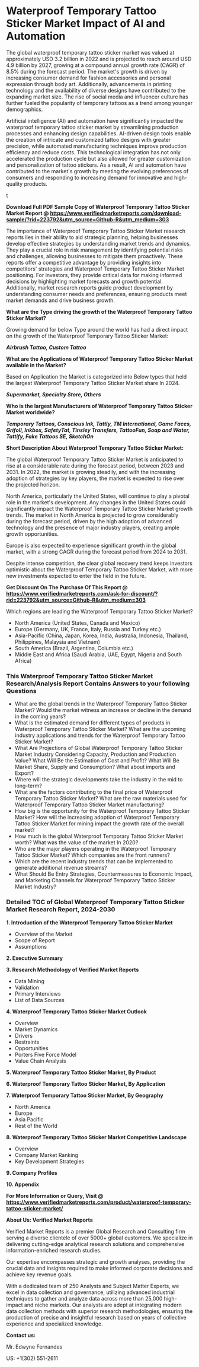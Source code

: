 <meta name="title" content="Global Waterproof Temporary Tattoo Sticker Market Impact of AI and Automation"><meta name="description" content="The global waterproof temporary tattoo sticker market was valued at approximately USD 3.2 billion in 2022 and is projected to reach around USD 4.9 billion by 2027, gro"><meta name="title" content="Waterproof Temporary Tattoo Sticker Market Size, Share, Scope, Trends, Growth, Opportunities, Analysis, Forecast"><h1>Waterproof Temporary Tattoo Sticker Market Impact of AI and Automation</h1><p>The global waterproof temporary tattoo sticker market was valued at approximately USD 3.2 billion in 2022 and is projected to reach around USD 4.9 billion by 2027, growing at a compound annual growth rate (CAGR) of 8.5% during the forecast period. The market's growth is driven by increasing consumer demand for fashion accessories and personal expression through body art. Additionally, advancements in printing technology and the availability of diverse designs have contributed to the expanding market size. The rise of social media and influencer culture has further fueled the popularity of temporary tattoos as a trend among younger demographics.</p><p>Artificial intelligence (AI) and automation have significantly impacted the waterproof temporary tattoo sticker market by streamlining production processes and enhancing design capabilities. AI-driven design tools enable the creation of intricate and customized tattoo designs with greater precision, while automated manufacturing techniques improve production efficiency and reduce costs. This technological integration has not only accelerated the production cycle but also allowed for greater customization and personalization of tattoo stickers. As a result, AI and automation have contributed to the market's growth by meeting the evolving preferences of consumers and responding to increasing demand for innovative and high-quality products.</p>t</p><p id="" class=""><strong>Download Full PDF Sample Copy of Waterproof Temporary Tattoo Sticker Market Report @ <a href="https://www.verifiedmarketreports.com/download-sample/?rid=223792&utm_source=Github-R&utm_medium=303" target="_blank">https://www.verifiedmarketreports.com/download-sample/?rid=223792&utm_source=Github-R&utm_medium=303</a></strong></p><p>The importance of&nbsp;Waterproof Temporary Tattoo Sticker Market research reports lies in their ability to aid strategic planning, helping businesses develop effective strategies by understanding market trends and dynamics. They play a crucial role in risk management by identifying potential risks and challenges, allowing businesses to mitigate them proactively. These reports offer a competitive advantage by providing insights into competitors' strategies and Waterproof Temporary Tattoo Sticker Market positioning. For investors, they provide critical data for making informed decisions by highlighting market forecasts and growth potential. Additionally, market research reports guide product development by understanding consumer needs and preferences, ensuring products meet market demands and drive business growth.</p><p><strong>What are the&nbsp;Type driving the growth of the Waterproof Temporary Tattoo Sticker Market?</strong></p><p id="" class="">Growing demand for below Type around the world has had a direct impact on the growth of the Waterproof Temporary Tattoo Sticker Market:</p><em><strong>Airbrush Tattoo, Custom Tattoo</strong></em></p><strong>What are the&nbsp;Applications&nbsp;of Waterproof Temporary Tattoo Sticker Market available in the Market?</strong></p><p id="" class="">Based on Application the Market is categorized into Below types that held the largest Waterproof Temporary Tattoo Sticker Market share In 2024.</p><em><strong>Supermarket, Specialty Store, Others</strong></em></p><strong>Who is the largest Manufacturers of Waterproof Temporary Tattoo Sticker Market worldwide?</strong></p><p><em><strong>Temporary Tattoos, Conscious Ink, Tattly, TM International, Game Faces, Grifoll, Inkbox, SafetyTat, Tinsley Transfers, TattooFun, Soap and Water, Tattify, Fake Tattoos SE, SketchOn</strong></em></p><p id="" class=""><strong>Short Description About Waterproof Temporary Tattoo Sticker Market:</strong></p><p>The global Waterproof Temporary Tattoo Sticker Market is anticipated to rise at a considerable rate during the forecast period, between 2023 and 2031. In 2022, the market is growing steadily, and with the increasing adoption of strategies by key players, the market is expected to rise over the projected horizon.</p><p>North America, particularly the United States, will continue to play a pivotal role in the market's development. Any changes in the United States could significantly impact the Waterproof Temporary Tattoo Sticker Market growth trends. The market in North America is projected to grow considerably during the forecast period, driven by the high adoption of advanced technology and the presence of major industry players, creating ample growth opportunities.</p><p>Europe is also expected to experience significant growth in the global market, with a strong CAGR during the forecast period from 2024 to 2031.</p><p>Despite intense competition, the clear global recovery trend keeps investors optimistic about the Waterproof Temporary Tattoo Sticker Market, with more new investments expected to enter the field in the future.</p><p id="" class=""><strong>Get Discount On The Purchase Of This Report @ <a href="https://www.verifiedmarketreports.com/ask-for-discount/?rid=223792&utm_source=Github-R&utm_medium=303" target="_blank">https://www.verifiedmarketreports.com/ask-for-discount/?rid=223792&utm_source=Github-R&utm_medium=303</a></strong></p>Which regions are leading the Waterproof Temporary Tattoo Sticker Market?</p><ul><li>North America (United States, Canada and Mexico)</li><li>Europe (Germany, UK, France, Italy, Russia and Turkey etc.)</li><li>Asia-Pacific (China, Japan, Korea, India, Australia, Indonesia, Thailand, Philippines, Malaysia and Vietnam)</li><li>South America (Brazil, Argentina, Columbia etc.)</li><li>Middle East and Africa (Saudi Arabia, UAE, Egypt, Nigeria and South Africa)</li></ul><h3 id="" class="">This Waterproof Temporary Tattoo Sticker Market Research/Analysis Report Contains Answers to your following Questions</h3><ul><li>What are the global trends in the Waterproof Temporary Tattoo Sticker Market? Would the market witness an increase or decline in the demand in the coming years?</li><li>What is the estimated demand for different types of products in Waterproof Temporary Tattoo Sticker Market? What are the upcoming industry applications and trends for the Waterproof Temporary Tattoo Sticker Market?</li><li>What Are Projections of Global Waterproof Temporary Tattoo Sticker Market Industry Considering Capacity, Production and Production Value? What Will Be the Estimation of Cost and Profit? What Will Be Market Share, Supply and Consumption? What about imports and Export?</li><li>Where will the strategic developments take the industry in the mid to long-term?</li><li>What are the factors contributing to the final price of Waterproof Temporary Tattoo Sticker Market? What are the raw materials used for Waterproof Temporary Tattoo Sticker Market manufacturing?</li><li>How big is the opportunity for the Waterproof Temporary Tattoo Sticker Market? How will the increasing adoption of Waterproof Temporary Tattoo Sticker Market for mining impact the growth rate of the overall market?</li><li>How much is the global Waterproof Temporary Tattoo Sticker Market worth? What was the value of the market In 2020?</li><li>Who are the major players operating in the Waterproof Temporary Tattoo Sticker Market? Which companies are the front runners?</li><li>Which are the recent industry trends that can be implemented to generate additional revenue streams?</li><li>What Should Be Entry Strategies, Countermeasures to Economic Impact, and Marketing Channels for Waterproof Temporary Tattoo Sticker Market Industry?</li></ul><h3 id="" class="">Detailed TOC of Global Waterproof Temporary Tattoo Sticker Market Research Report, 2024-2030</h3><p id="" class=""><strong>1. Introduction of the Waterproof Temporary Tattoo Sticker Market</strong></p><ul><li>Overview of the Market</li><li>Scope of Report</li><li>Assumptions</li></ul><p id="" class=""><strong>2. Executive Summary</strong></p><p id="" class=""><strong>3. Research Methodology of Verified Market Reports</strong></p><ul><li>Data Mining</li><li>Validation</li><li>Primary Interviews</li><li>List of Data Sources</li></ul><p id="" class=""><strong>4. Waterproof Temporary Tattoo Sticker Market Outlook</strong></p><ul><li>Overview</li><li>Market Dynamics</li><li>Drivers</li><li>Restraints</li><li>Opportunities</li><li>Porters Five Force Model</li><li>Value Chain Analysis</li></ul><p id="" class=""><strong>5. Waterproof Temporary Tattoo Sticker Market, By Product</strong></p><p id="" class=""><strong>6. Waterproof Temporary Tattoo Sticker Market, By Application</strong></p><p id="" class=""><strong>7. Waterproof Temporary Tattoo Sticker Market, By Geography</strong></p><ul><li>North America</li><li>Europe</li><li>Asia Pacific</li><li>Rest of the World</li></ul><p id="" class=""><strong>8. Waterproof Temporary Tattoo Sticker Market Competitive Landscape</strong></p><ul><li>Overview</li><li>Company Market Ranking</li><li>Key Development Strategies</li></ul><p id="" class=""><strong>9. Company Profiles</strong></p><p id="" class=""><strong>10. Appendix</strong></p><p id="" class=""><strong>For More Information or Query, Visit @ <a href="https://www.verifiedmarketreports.com/product/waterproof-temporary-tattoo-sticker-market/" target="_blank">https://www.verifiedmarketreports.com/product/waterproof-temporary-tattoo-sticker-market/</a></strong></p><p id="" class=""><strong>About Us: Verified Market Reports</strong></p><p id="" class="">Verified Market Reports is a premier Global Research and Consulting firm serving a diverse clientele of over 5000+ global customers. We specialize in delivering cutting-edge analytical research solutions and comprehensive information-enriched research studies.</p><p id="" class="">Our expertise encompasses strategic and growth analyses, providing the crucial data and insights required to make informed corporate decisions and achieve key revenue goals.</p><p id="" class="">With a dedicated team of 250 Analysts and Subject Matter Experts, we excel in data collection and governance, utilizing advanced industrial techniques to gather and analyze data across more than 25,000 high-impact and niche markets. Our analysts are adept at integrating modern data collection methods with superior research methodologies, ensuring the production of precise and insightful research based on years of collective experience and specialized knowledge.</p><p id="" class=""><strong>Contact us:</strong></p><p id="" class="">Mr. Edwyne Fernandes</p><p id="" class="">US: +1(302) 551-2611</p>